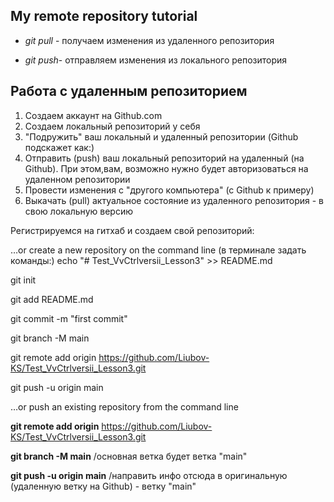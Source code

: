 ## My remote repository tutorial

* *git pull* - получаем изменения из удаленного репозитория 

* *git push*-  отправляем изменения из локального репозитория

## Работа с удаленным репозиторием

1. Создаем аккаунт на Github.com 
2. Создаем локальный репозиторий у себя
3. "Подружить" ваш локальный и удаленный репозитории (Github подскажет как:)
4. Отправить (push) ваш локальный репозиторий на удаленный (на Github). При этом,вам, возможно нужно будет авторизоваться на удаленном репозитории
5. Провести изменения с "другого компьютера" (с Github к примеру)
6. Выкачать (pull) актуальное состояние из удаленного репозитория - в свою локальную версию


Регистрируемся на гитхаб и создаем свой репозиторий:

…or create a new repository on the command line (в терминале задать команды:)
echo "# Test_VvCtrlversii_Lesson3" >> README.md

git init

git add README.md

git commit -m "first commit"

git branch -M main

git remote add origin https://github.com/Liubov-KS/Test_VvCtrlversii_Lesson3.git

git push -u origin main

…or push an existing repository from the command line

__git remote add origin__ https://github.com/Liubov-KS/Test_VvCtrlversii_Lesson3.git

__git branch -M main__    /основная ветка будет ветка "main"

__git push -u origin main__ /направить инфо отсюда в оригинальную (удаленную ветку на Github) - ветку "main"
